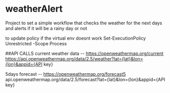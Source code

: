 # weatherAlert
Project to set a simple workflow that checks the weather for the next days and alerts if it will be a rainy day or not

to update policy if the virtual env doesnt work
Set-ExecutionPolicy Unrestricted -Scope Process

##API CALLS
current weather data -- https://openweathermap.org/current
https://api.openweathermap.org/data/2.5/weather?lat={lat}&lon={lon}&appid={API key}

5days forecast -- https://openweathermap.org/forecast5
api.openweathermap.org/data/2.5/forecast?lat={lat}&lon={lon}&appid={API key}